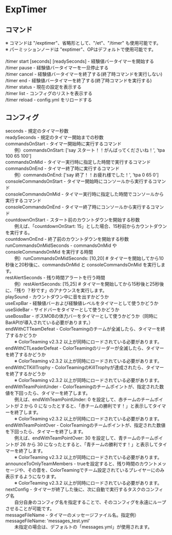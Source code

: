 ExpTimer
========

<p>
<h2>コマンド</h2>
※ コマンドは "/exptimer"、省略形として、"/et"、"/timer" も使用可能です。<br />
※ パーミッションノードは "exptimer"、OPはデフォルトで使用可能です。<br /><br />
/timer start [seconds] [readySeconds] - 経験値バータイマーを開始する<br />
/timer pause - 経験値バータイマーを一旦停止する<br />
/timer cancel - 経験値バータイマーを終了する(終了時コマンドを実行しない)<br />
/timer end - 経験値バータイマーを終了する(終了時コマンドを実行する)<br />
/timer status - 現在の設定を表示する<br />
/timer list - コンフィグのリストを表示する<br />
/timer reload - config.yml をリロードする<br />
</p>

<p>
<h2>コンフィグ</h2>
seconds - 規定のタイマー秒数<br />
readySeconds - 規定のタイマー開始までの秒数<br />
commandsOnStart - タイマー開始時に実行するコマンド<br />
　　例）commandsOnStart: ['say スタート！！がんばってくださいね！', 'tpa 100 65 100']<br />
commandsOnMid - タイマー実行時に指定した時間で実行するコマンド<br />
commandsOnEnd - タイマー終了時に実行するコマンド<br />
　　例）commandsOnEnd: ['say 終了！！お疲れ様でした！', 'tpa 0 65 0']<br />
consoleCommandsOnStart - タイマー開始時にコンソールから実行するコマンド<br />
consoleCommandsOnMid - タイマー実行時に指定した時間でコンソールから実行するコマンド<br />
consoleCommandsOnEnd - タイマー終了時にコンソールから実行するコマンド<br />
countdownOnStart - スタート前のカウントダウンを開始する秒数<br />
　　例えば、「countdownOnStart: 15」とした場合、15秒前からカウントダウンを実行する。<br />
countdownOnEnd - 終了前のカウントダウンを開始する秒数<br />
runCommandsOnMidSeconds - commandsOnMid や consoleCommandsOnMid を実行する時間<br />
　　例）runCommandsOnMidSeconds: [10,20] # タイマーを開始してから10秒後と20秒後に、commandsOnMid と consoleCommandsOnMid を実行します。<br />
restAlertSeconds - 残り時間アラートを行う時間<br />
　　例）restAlertSeconds: [15,25] # タイマーを開始してから15秒後と25秒後に、「残り ？秒です」のアナウンスを実行します。<br />
playSound - カウントダウン中に音を出すかどうか<br />
useExpBar - 経験値バーおよび経験値レベルをタイマーとして使うかどうか<br />
useSideBar - サイドバーをタイマーとして使うかどうか<br />
useBossBar - ボスMOBの体力バーをタイマーとして使うかどうか（同時にBarAPIが導入されている必要があります。）<br />
endWithCTTeamDefeat - ColorTeamingのチームが全滅したら、タイマーを終了するかどうか<br />
　　※ ColorTeaming v2.3.2 以上が同時にロードされている必要があります。<br />
endWithCTLeaderDefeat - ColorTeamingのリーダーが全滅したら、タイマーを終了するかどうか<br />
　　※ ColorTeaming v2.3.2 以上が同時にロードされている必要があります。<br />
endWithCTKillTrophy - ColorTeamingのKillTrophyが達成されたら、タイマーを終了するかどうか<br />
　　※ ColorTeaming v2.3.2 以上が同時にロードされている必要があります。<br />
endWithTeamPointUnder - ColorTeamingのチームポイントが、指定された数値を下回ったら、タイマーを終了します。<br />
　　例えば、endWithTeamPointUnder: 0 を設定して、赤チームのチームポイントが 2 から 0 になったとすると、「赤チームの勝利です！」と表示してタイマーを終了します。<br />
　　※ ColorTeaming v2.3.2 以上が同時にロードされている必要があります。<br />
endWithTeamPointOver - ColorTeamingのチームポイントが、指定された数値を下回ったら、タイマーを終了します。<br />
　　例えば、endWithTeamPointOver: 30 を設定して、青チームのチームポイントが 26 から 30 になったとすると、「青チームの勝利です！」と表示してタイマーを終了します。<br />
　　※ ColorTeaming v2.3.2 以上が同時にロードされている必要があります。<br />
announceToOnlyTeamMembers - trueを設定すると、残り時間のカウントメッセージや、その音を、ColorTeamingでチーム設定されているプレイヤーにのみ表示するようになります。<br />
　　※ ColorTeaming v2.3.2 以上が同時にロードされている必要があります。<br />
nextConfig - タイマーが終了した後に、次に自動で実行するタスクのコンフィグ名<br />
　　自分自身のコンフィグ名を指定することで、そのコンフィグを永遠にループさせることが可能です。<br />
messageFileName - タイマーのメッセージファイル名。指定例） messageFileName: 'messages_test.yml'<br />
　　未指定の場合は、デフォルトの「messages.yml」が使用されます。<br />
</p>
